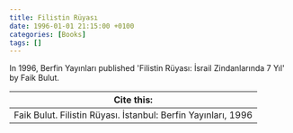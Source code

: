 ```yaml
---
title: Filistin Rüyası
date: 1996-01-01 21:15:00 +0100
categories: [Books]
tags: []
---
```


In 1996, Berfin Yayınları published 'Filistin Rüyası: İsrail Zindanlarında 7 Yıl' by Faik Bulut.


| Cite this:   |
|--------|
| Faik Bulut. Filistin Rüyası. İstanbul: Berfin Yayınları, 1996

 